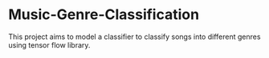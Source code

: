 # Music-Genre-Classification
This project aims to model a classifier to classify songs into different genres using tensor flow library.
